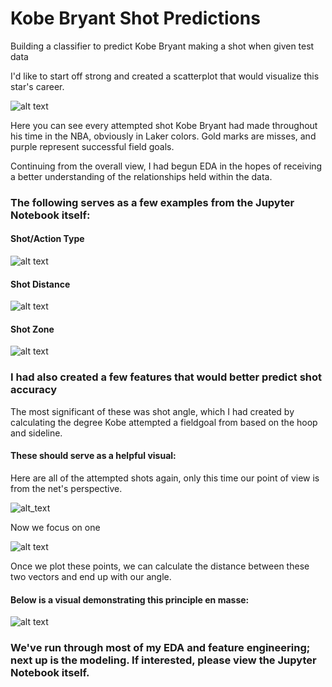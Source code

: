 # Kobe Bryant Shot Predictions
Building a classifier to predict Kobe Bryant making a shot when given test data

I'd like to start off strong and created a scatterplot that would visualize this star's career.

![alt text][overview]

[overview]:/visualizations/overview.png

Here you can see every attempted shot Kobe Bryant had made throughout his time in the NBA, obviously in Laker colors. Gold marks are misses, and purple represent successful field goals.

Continuing from the overall view, I had begun EDA in the hopes of receiving a better understanding of the relationships held within the data.

### The following serves as a few examples from the Jupyter Notebook itself:

#### Shot/Action Type 

![alt text][action_type]

[action_type]:/visualizations/actiontype_distribution.png

#### Shot Distance 

![alt text][shot_dist]

[shot_dist]:/visualizations/bivariate_shotdist_scoreflag.png

#### Shot Zone

![alt text][shot_loc]

[shot_loc]:/visualizations/shot_zone_area.png

### I had also created a few features that would better predict shot accuracy

The most significant of these was shot angle, which I had created by calculating the degree Kobe attempted a fieldgoal from based on the hoop and sideline.

#### These should serve as a helpful visual:

Here are all of the attempted shots again, only this time our point of view is from the net's perspective.

![alt_text][ex1]

[ex1]:/visualizations/shot_angle_creation.png

Now we focus on one

![alt text][ex2]

[ex2]:/visualizations/shot_angle_example.png

Once we plot these points, we can calculate the distance between these two vectors and end up with our angle. 

#### Below is a visual demonstrating this principle en masse:

![alt text][angle_vis]

[angle_vis]:/visualizations/shot_angle_visualized.png

### We've run through most of my EDA and feature engineering; next up is the modeling. If interested, please view the Jupyter Notebook itself. 
